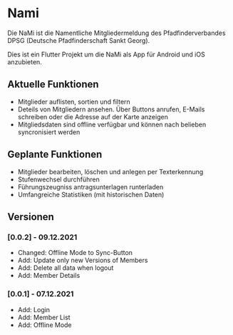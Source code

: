 # Nami

Die NaMi ist die Namentliche Mitgliedermeldung des Pfadfinderverbandes DPSG (Deutsche Pfadfinderschaft Sankt Georg).

Dies ist ein Flutter Projekt um die NaMi als App für Android und iOS anzubieten. 

## Aktuelle Funktionen
- Mitglieder auflisten, sortien und filtern
- Deteils von Mitgliedern ansehen. Über Buttons anrufen, E-Mails schreiben oder die Adresse auf der Karte anzeigen
- Mitgliedsdaten sind offline verfügbar und können nach belieben syncronisiert werden

## Geplante Funktionen
- Mitglieder bearbeiten, löschen und anlegen per Texterkennung
- Stufenwechsel durchführen
- Führungszeugniss antragsunterlagen runterladen
- Umfangreiche Statistiken (mit historischen Daten)

## Versionen

### [0.0.2] - 09.12.2021

- Changed: Offline Mode to Sync-Button
- Add: Update only new Versions of Members
- Add: Delete all data when logout
- Add: Member Details

### [0.0.1] - 07.12.2021

- Add: Login
- Add: Member List
- Add: Offline Mode

